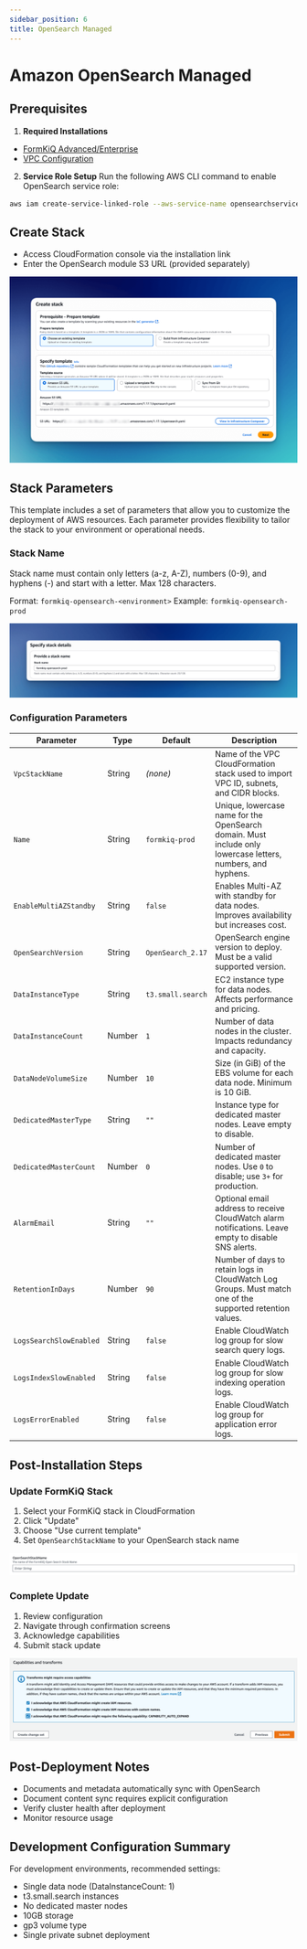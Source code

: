 ```yaml
---
sidebar_position: 6
title: OpenSearch Managed
---
```


# Amazon OpenSearch Managed

## Prerequisites

1. **Required Installations**
* [FormKiQ Advanced/Enterprise](https://formkiq.com/pricing)
* [VPC Configuration](/docs/getting-started/quick-start#install-vpc)

2. **Service Role Setup**
Run the following AWS CLI command to enable OpenSearch service role:
```bash
aws iam create-service-linked-role --aws-service-name opensearchservice.amazonaws.com
```

## Create Stack

* Access CloudFormation console via the installation link
* Enter the OpenSearch module S3 URL (provided separately)

![CloudFormation Opensearch Managed Create Stack](./img/cf-opensearch-managed.png)

## Stack Parameters

This template includes a set of parameters that allow you to customize the deployment of AWS resources. Each parameter provides flexibility to tailor the stack to your environment or operational needs.

### Stack Name

Stack name must contain only letters (a-z, A-Z), numbers (0-9), and hyphens (-) and start with a letter. Max 128 characters.

Format: `formkiq-opensearch-<environment>`
Example: `formkiq-opensearch-prod`

![CloudFormation Stack Parameters](./img/cf-opensearch-parameters-stack-name.png)

### Configuration Parameters

| Parameter                | Type   | Default           | Description |
|--------------------------|--------|-------------------|-------------|
| `VpcStackName`           | String | *(none)*          | Name of the VPC CloudFormation stack used to import VPC ID, subnets, and CIDR blocks. |
| `Name`                   | String | `formkiq-prod`    | Unique, lowercase name for the OpenSearch domain. Must include only lowercase letters, numbers, and hyphens. |
| `EnableMultiAZStandby`   | String | `false`           | Enables Multi-AZ with standby for data nodes. Improves availability but increases cost. |
| `OpenSearchVersion`      | String | `OpenSearch_2.17` | OpenSearch engine version to deploy. Must be a valid supported version. |
| `DataInstanceType`       | String | `t3.small.search` | EC2 instance type for data nodes. Affects performance and pricing. |
| `DataInstanceCount`      | Number | `1`               | Number of data nodes in the cluster. Impacts redundancy and capacity. |
| `DataNodeVolumeSize`     | Number | `10`              | Size (in GiB) of the EBS volume for each data node. Minimum is 10 GiB. |
| `DedicatedMasterType`    | String | `""`              | Instance type for dedicated master nodes. Leave empty to disable. |
| `DedicatedMasterCount`   | Number | `0`               | Number of dedicated master nodes. Use `0` to disable; use `3+` for production. |
| `AlarmEmail`             | String | `""`              | Optional email address to receive CloudWatch alarm notifications. Leave empty to disable SNS alerts. |
| `RetentionInDays`        | Number | `90`              | Number of days to retain logs in CloudWatch Log Groups. Must match one of the supported retention values. |
| `LogsSearchSlowEnabled`  | String | `false`           | Enable CloudWatch log group for slow search query logs. |
| `LogsIndexSlowEnabled`   | String | `false`           | Enable CloudWatch log group for slow indexing operation logs. |
| `LogsErrorEnabled`       | String | `false`           | Enable CloudWatch log group for application error logs. |


## Post-Installation Steps

### Update FormKiQ Stack

1. Select your FormKiQ stack in CloudFormation
2. Click "Update"
3. Choose "Use current template"
4. Set `OpenSearchStackName` to your OpenSearch stack name

![OpenSearch Stack Name](./img/cf-opensearch-stackname.png)

### Complete Update

1. Review configuration
2. Navigate through confirmation screens
3. Acknowledge capabilities
4. Submit stack update

![Submit Create Stack](./img/cf-create-stack-submit.png)

## Post-Deployment Notes

- Documents and metadata automatically sync with OpenSearch
- Document content sync requires explicit configuration
- Verify cluster health after deployment
- Monitor resource usage

## Development Configuration Summary

For development environments, recommended settings:
- Single data node (DataInstanceCount: 1)
- t3.small.search instances
- No dedicated master nodes
- 10GB storage
- gp3 volume type
- Single private subnet deployment
